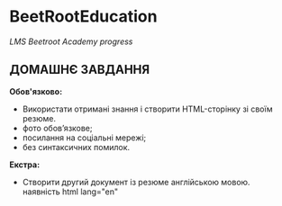 # BeetRootEducation

_LMS Beetroot Academy progress_

## ДОМАШНЄ ЗАВДАННЯ

**Обов'язково:**

- Використати отримані знання і створити HTML-сторінку зі своїм резюме.
- фото обов’язкове;
- посилання на соціальні мережі;
- без синтаксичних помилок.

**Екстра:**

- Створити другий документ із резюме англійською мовою.  
  наявність html lang="en"
